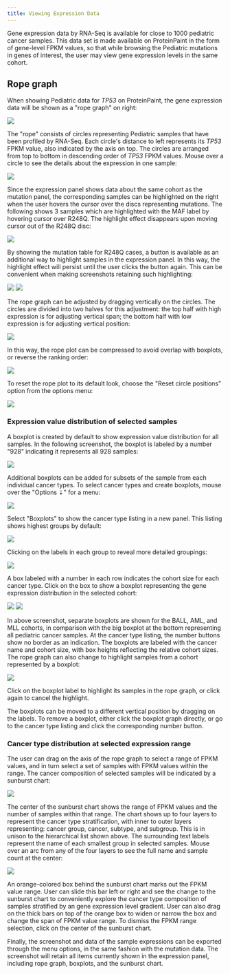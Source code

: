 ```yaml
---
title: Viewing Expression Data
---
```



Gene expression data by RNA-Seq is available for close to 1000 pediatric
cancer samples. This data set is made available on ProteinPaint in the
form of gene-level FPKM values, so that while browsing the Pediatric
mutations in genes of interest, the user may view gene expression levels
in the same cohort.

## Rope graph

When showing Pediatric data for *TP53* on ProteinPaint, the gene
expression data will be shown as a "rope graph" on right:

![](./media/image14.png)

The "rope" consists of circles representing Pediatric samples that have
been profiled by RNA-Seq. Each circle's distance to left represents its
*TP53* FPKM value, also indicated by the axis on top. The circles are
arranged from top to bottom in descending order of *TP53* FPKM values.
Mouse over a circle to see the details about the expression in one
sample:

![](./media/image4.png)

Since the expression panel shows data about the same cohort as the
mutation panel, the corresponding samples can be highlighted on the
right when the user hovers the cursor over the discs representing
mutations. The following shows 3 samples which are highlighted with the
MAF label by hovering cursor over R248Q. The highlight effect disappears
upon moving cursor out of the R248Q disc:

![](./media/image8.png)

By showing the mutation table for R248Q cases, a button is available as
an additional way to highlight samples in the expression panel. In this
way, the highlight effect will persist until the user clicks the button
again. This can be convenient when making screenshots retaining such
highlighting:

![](./media/image12.png)
![](./media/image2.png)

The rope graph can be adjusted by dragging vertically on the circles.
The circles are divided into two halves for this adjustment: the top
half with high expression is for adjusting vertical span; the bottom
half with low expression is for adjusting vertical position:

![](./media/image5.png)

In this way, the rope plot can be compressed to avoid overlap with
boxplots, or reverse the ranking order:

![](./media/image15.png)

To reset the rope plot to its default look, choose the "Reset circle
positions" option from the options menu:

![](./media/image3.png)

### **Expression value distribution of selected samples**

A boxplot is created by default to show expression value distribution
for all samples. In the following screenshot, the boxplot is labeled by
a number "928" indicating it represents all 928 samples:

![](./media/image1.png)

Additional boxplots can be added for subsets of the sample from each
individual cancer types. To select cancer types and create boxplots,
mouse over the "Options ⇣" for a menu:

![](./media/image11.png)

Select "Boxplots" to show the cancer type listing in a new panel. This
listing shows highest groups by default:

![](./media/image17.png)

Clicking on the labels in each group to reveal more detailed groupings:

![](./media/image13.png)

A box labeled with a number in each row indicates the cohort size for
each cancer type. Click on the box to show a boxplot representing the
gene expression distribution in the selected cohort:

![](./media/image7.png)
![](./media/image9.png)

In above screenshot, separate boxplots are shown for the BALL, AML, and
MLL cohorts, in comparison with the big boxplot at the bottom
representing all pediatric cancer samples. At the cancer type listing,
the number buttons show no border as an indication. The boxplots are
labeled with the cancer name and cohort size, with box heights
reflecting the relative cohort sizes. The rope graph can also change to
highlight samples from a cohort represented by a boxplot:

![](./media/image6.png)

Click on the boxplot label to highlight its samples in the rope graph,
or click again to cancel the highlight.

The boxplots can be moved to a different vertical position by dragging
on the labels. To remove a boxplot, either click the boxplot graph
directly, or go to the cancer type listing and click the corresponding
number button.

### **Cancer type distribution at selected expression range**

The user can drag on the axis of the rope graph to select a range of
FPKM values, and in turn select a set of samples with FPKM values within
the range. The cancer composition of selected samples will be indicated
by a sunburst chart:

![](./media/image16.png)

The center of the sunburst chart shows the range of FPKM values and the
number of samples within that range. The chart shows up to four layers
to represent the cancer type stratification, with inner to outer layers
representing: cancer group, cancer, subtype, and subgroup. This is in
unison to the hierarchical list shown above. The surrounding text labels
represent the name of each smallest group in selected samples. Mouse
over an arc from any of the four layers to see the full name and sample
count at the center:

![](./media/image10.png)

An orange-colored box behind the sunburst chart marks out the FPKM value
range. User can slide this bar left or right and see the change to the
sunburst chart to conveniently explore the cancer type composition of
samples stratified by an gene expression level gradient. User can also
drag on the thick bars on top of the orange box to widen or narrow the
box and change the span of FPKM value range. To dismiss the FPKM range
selection, click on the center of the sunburst chart.

Finally, the screenshot and data of the sample expressions can be
exported through the menu options, in the same fashion with the mutation
data. The screenshot will retain all items currently shown in the
expression panel, including rope graph, boxplots, and the sunburst
chart.
